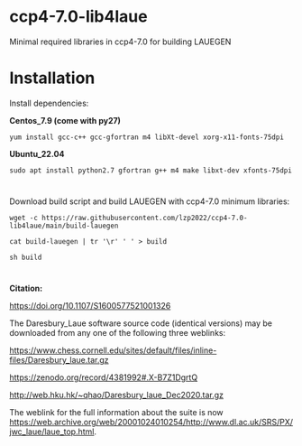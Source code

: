 # ccp4-7.0-lib4laue
Minimal required libraries in ccp4-7.0 for building LAUEGEN

# Installation
Install dependencies:

**Centos_7.9 (come with py27)**

`yum install gcc-c++ gcc-gfortran m4 libXt-devel xorg-x11-fonts-75dpi`

**Ubuntu_22.04**

`sudo apt install python2.7 gfortran g++ m4 make libxt-dev xfonts-75dpi` 

#
Download build script and build LAUEGEN with ccp4-7.0 minimum libraries:

  `wget -c https://raw.githubusercontent.com/lzp2022/ccp4-7.0-lib4laue/main/build-lauegen`
  
  `cat build-lauegen | tr '\r' ' ' > build`

  `sh build`
#


**Citation:**

https://doi.org/10.1107/S1600577521001326

The Daresbury_Laue software source code (identical versions) may be downloaded from any one of the following three weblinks:

https://www.chess.cornell.edu/sites/default/files/inline-files/Daresbury_laue.tar.gz

https://zenodo.org/record/4381992#.X-B7Z1DgrtQ

http://web.hku.hk/~qhao/Daresbury_laue_Dec2020.tar.gz

The weblink for the full information about the suite is now https://web.archive.org/web/20001024010254/http://www.dl.ac.uk/SRS/PX/jwc_laue/laue_top.html.
